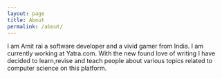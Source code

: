 ```yaml
---
layout: page
title: About
permalink: /about/
---
```


I am Amit rai a software developer and a vivid gamer from India. I am currently working at Yatra.com. With the new found love of writing I have decided to learn,revise and teach people about various topics related to computer science on this platform.
